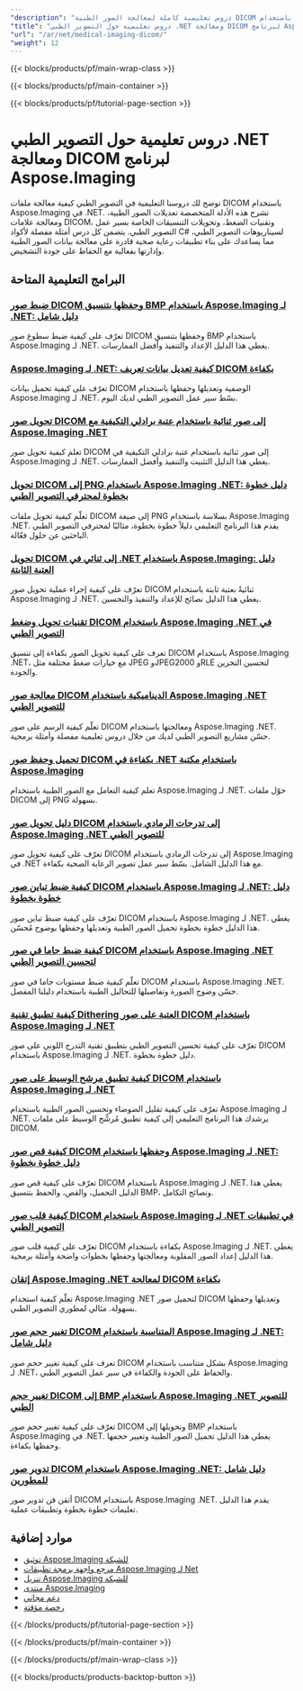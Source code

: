 ```yaml
---
"description": "دروس تعليمية كاملة لمعالجة الصور الطبية DICOM والتعديلات وعمليات التصوير الطبي المتخصصة باستخدام Aspose.Imaging لـ .NET."
"title": "دروس تعليمية حول التصوير الطبي .NET ومعالجة DICOM لبرنامج Aspose.Imaging"
"url": "/ar/net/medical-imaging-dicom/"
"weight": 12
---
```


{{< blocks/products/pf/main-wrap-class >}}

{{< blocks/products/pf/main-container >}}

{{< blocks/products/pf/tutorial-page-section >}}
# دروس تعليمية حول التصوير الطبي .NET ومعالجة DICOM لبرنامج Aspose.Imaging

توضح لك دروسنا التعليمية في التصوير الطبي كيفية معالجة ملفات DICOM باستخدام Aspose.Imaging في .NET. تشرح هذه الأدلة المتخصصة تعديلات الصور الطبية، ومعالجة علامات DICOM، وتقنيات الضغط، وتحويلات التنسيقات الخاصة بسير عمل التصوير الطبي. يتضمن كل درس أمثلة مفصلة لأكواد C# لسيناريوهات التصوير الطبي، مما يساعدك على بناء تطبيقات رعاية صحية قادرة على معالجة بيانات الصور الطبية وإدارتها بفعالية مع الحفاظ على جودة التشخيص.

## البرامج التعليمية المتاحة

### [ضبط صور DICOM وحفظها بتنسيق BMP باستخدام Aspose.Imaging لـ .NET: دليل شامل](./adjust-dicom-brightness-save-as-bmp-aspose-imaging-net/)
تعرّف على كيفية ضبط سطوع صور DICOM وحفظها بتنسيق BMP باستخدام Aspose.Imaging لـ .NET. يغطي هذا الدليل الإعداد والتنفيذ وأفضل الممارسات.

### [Aspose.Imaging لـ .NET: كيفية تعديل بيانات تعريف DICOM بكفاءة](./aspose-imaging-dotnet-modify-dicom-metadata/)
تعرّف على كيفية تحميل بيانات DICOM الوصفية وتعديلها وحفظها باستخدام Aspose.Imaging لـ .NET. بسّط سير عمل التصوير الطبي لديك اليوم.

### [تحويل صور DICOM إلى صور ثنائية باستخدام عتبة برادلي التكيفية مع Aspose.Imaging .NET](./dicom-binarization-bradleys-adaptive-threshold-aspose-imaging-net/)
تعلم كيفية تحويل صور DICOM إلى صور ثنائية باستخدام عتبة برادلي التكيفية في Aspose.Imaging لـ .NET. يغطي هذا الدليل التثبيت والتنفيذ وأفضل الممارسات.

### [تحويل DICOM إلى PNG باستخدام Aspose.Imaging .NET: دليل خطوة بخطوة لمحترفي التصوير الطبي](./convert-dicom-to-png-aspose-imaging-net-tutorial/)
تعلّم كيفية تحويل ملفات DICOM إلى صيغة PNG بسلاسة باستخدام Aspose.Imaging .NET. يقدم هذا البرنامج التعليمي دليلاً خطوة بخطوة، مثاليًا لمحترفي التصوير الطبي الباحثين عن حلول فعّالة.

### [تحويل DICOM إلى ثنائي في .NET باستخدام Aspose.Imaging: دليل العتبة الثابتة](./dicom-binarization-fixed-threshold-aspose-imaging-dotnet/)
تعرّف على كيفية إجراء عملية تحويل صور DICOM ثنائيةً بعتبة ثابتة باستخدام Aspose.Imaging لـ .NET. يغطي هذا الدليل نصائح للإعداد والتنفيذ والتحسين.

### [تقنيات تحويل وضغط DICOM باستخدام Aspose.Imaging .NET في التصوير الطبي](./dicom-conversion-compression-aspose-imaging-dotnet/)
تعرف على كيفية تحويل الصور بكفاءة إلى تنسيق DICOM باستخدام Aspose.Imaging .NET، مع خيارات ضغط مختلفة مثل JPEG وJPEG2000 وRLE لتحسين التخزين والجودة.

### [معالجة صور DICOM الديناميكية باستخدام Aspose.Imaging .NET للتصوير الطبي](./dynamic-dicom-image-manipulation-aspose-imaging-net/)
تعلّم كيفية الرسم على صور DICOM ومعالجتها باستخدام Aspose.Imaging .NET. حسّن مشاريع التصوير الطبي لديك من خلال دروس تعليمية مفصلة وأمثلة برمجية.

### [تحميل وحفظ صور DICOM بكفاءة في .NET باستخدام مكتبة Aspose.Imaging](./load-save-dicom-images-aspose-imaging-net/)
تعلم كيفية التعامل مع الصور الطبية باستخدام Aspose.Imaging لـ .NET. حوّل ملفات DICOM إلى PNG بسهولة.

### [دليل تحويل صور DICOM إلى تدرجات الرمادي باستخدام Aspose.Imaging .NET للتصوير الطبي](./convert-dicom-images-to-grayscale-using-aspose-imaging-net/)
تعرّف على كيفية تحويل صور DICOM إلى تدرجات الرمادي باستخدام Aspose.Imaging في .NET مع هذا الدليل الشامل. بسّط سير عمل تصوير الرعاية الصحية بكفاءة.

### [كيفية ضبط تباين صور DICOM باستخدام Aspose.Imaging لـ .NET: دليل خطوة بخطوة](./adjust-dicom-image-contrast-aspose-imaging-net/)
تعرّف على كيفية ضبط تباين صور DICOM باستخدام Aspose.Imaging لـ .NET. يغطي هذا الدليل خطوة بخطوة تحميل الصور الطبية وتعديلها وحفظها بوضوح مُحسّن.

### [كيفية ضبط جاما في صور DICOM باستخدام Aspose.Imaging .NET لتحسين التصوير الطبي](./adjust-gamma-dicom-aspose-imaging-dotnet/)
تعلّم كيفية ضبط مستويات جاما في صور DICOM باستخدام Aspose.Imaging .NET. حسّن وضوح الصورة وتفاصيلها للتحاليل الطبية باستخدام دليلنا المفصل.

### [كيفية تطبيق تقنية Dithering العتبة على صور DICOM باستخدام Aspose.Imaging لـ .NET](./apply-threshold-dithering-dicom-images-aspose-imaging-net/)
تعرّف على كيفية تحسين التصوير الطبي بتطبيق تقنية التدرج اللوني على صور DICOM باستخدام Aspose.Imaging لـ .NET. دليل خطوة بخطوة.

### [كيفية تطبيق مرشح الوسيط على صور DICOM باستخدام Aspose.Imaging لـ .NET](./apply-median-filter-dicom-image-aspose-imaging-net/)
تعرّف على كيفية تقليل الضوضاء وتحسين الصور الطبية باستخدام Aspose.Imaging لـ .NET. يرشدك هذا البرنامج التعليمي إلى كيفية تطبيق مُرشِّح الوسيط على ملفات DICOM.

### [كيفية قص صور DICOM وحفظها باستخدام Aspose.Imaging لـ .NET: دليل خطوة بخطوة](./crop-save-dicom-images-aspose-imaging-net/)
تعرّف على كيفية قص صور DICOM باستخدام Aspose.Imaging لـ .NET. يغطي هذا الدليل التحميل، والقص، والحفظ بتنسيق BMP، ونصائح التكامل.

### [كيفية قلب صور DICOM باستخدام Aspose.Imaging لـ .NET في تطبيقات التصوير الطبي](./flip-dicom-images-using-aspose-imaging-for-net/)
تعرّف على كيفية قلب صور DICOM بكفاءة باستخدام Aspose.Imaging لـ .NET. يغطي هذا الدليل إعداد الصور المقلوبة ومعالجتها وحفظها بخطوات واضحة وأمثلة برمجية.

### [إتقان Aspose.Imaging .NET لمعالجة DICOM بكفاءة](./aspose-imaging-net-dicom-manipulation-guide/)
تعلّم كيفية استخدام Aspose.Imaging .NET لتحميل صور DICOM وتعديلها وحفظها بسهولة. مثالي لمطوري التصوير الطبي.

### [تغيير حجم صور DICOM المتناسبة باستخدام Aspose.Imaging لـ .NET: دليل شامل](./resize-dicom-images-proportionally-aspose-imaging-net/)
تعرف على كيفية تغيير حجم صور DICOM بشكل متناسب باستخدام Aspose.Imaging لـ .NET، والحفاظ على الجودة والكفاءة في سير عمل التصوير الطبي.

### [تغيير حجم DICOM إلى BMP باستخدام Aspose.Imaging .NET للتصوير الطبي](./resize-dicom-bmp-aspose-imaging-net/)
تعرّف على كيفية تغيير حجم صور DICOM وتحويلها إلى BMP باستخدام Aspose.Imaging في .NET. يغطي هذا الدليل تحميل الصور الطبية وتغيير حجمها وحفظها بكفاءة.

### [تدوير صور DICOM باستخدام Aspose.Imaging .NET: دليل شامل للمطورين](./rotate-dicom-images-aspose-imaging-net/)
أتقن فن تدوير صور DICOM باستخدام Aspose.Imaging .NET. يقدم هذا الدليل تعليمات خطوة بخطوة وتطبيقات عملية.

## موارد إضافية

- [توثيق Aspose.Imaging للشبكة](https://docs.aspose.com/imaging/net/)
- [مرجع واجهة برمجة تطبيقات Aspose.Imaging لـ Net](https://reference.aspose.com/imaging/net/)
- [تنزيل Aspose.Imaging للشبكة](https://releases.aspose.com/imaging/net/)
- [منتدى Aspose.Imaging](https://forum.aspose.com/c/imaging)
- [دعم مجاني](https://forum.aspose.com/)
- [رخصة مؤقتة](https://purchase.aspose.com/temporary-license/)

{{< /blocks/products/pf/tutorial-page-section >}}

{{< /blocks/products/pf/main-container >}}

{{< /blocks/products/pf/main-wrap-class >}}

{{< blocks/products/products-backtop-button >}}